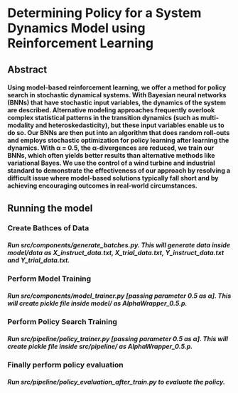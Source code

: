 # Determining Policy for a System Dynamics Model using Reinforcement  Learning

## Abstract

#### Using model-based reinforcement learning, we offer a method for policy search in stochastic dynamical systems. With Bayesian neural networks (BNNs) that have stochastic input variables, the dynamics of the system are described. Alternative modeling approaches frequently overlook complex statistical patterns in the transition dynamics (such as multi-modality and heteroskedasticity), but these input variables enable us to do so. Our BNNs are then put into an algorithm that does random roll-outs and employs stochastic optimization for policy learning after learning the dynamics. With α = 0.5, the α-divergences are reduced, we train our BNNs, which often yields better results than alternative methods like variational Bayes. We use the control of a wind turbine and industrial standard to demonstrate the effectiveness of our approach by resolving a difficult issue where model-based solutions typically fall short and by achieving encouraging outcomes in real-world circumstances.

## Running the model

### Create Bathces of Data 
##### Run src/components/generate_batches.py. This will generate data inside model/data as X_instruct_data.txt, X_trial_data.txt, Y_instruct_data.txt and Y_trial_data.txt.

### Perform Model Training
##### Run src/components/model_trainer.py [passing parameter 0.5 as α]. This will create pickle file inside model/ as AlphaWrapper_0.5.p.

### Perform Policy Search Training
##### Run src/pipeline/policy_trainer.py [passing parameter 0.5 as α]. This will create pickle file inside src/pipeline/ as AlphaWrapper_0.5.p.

### Finally perform policy evaluation
##### Run src/pipeline/policy_evaluation_after_train.py to evaluate the policy.
